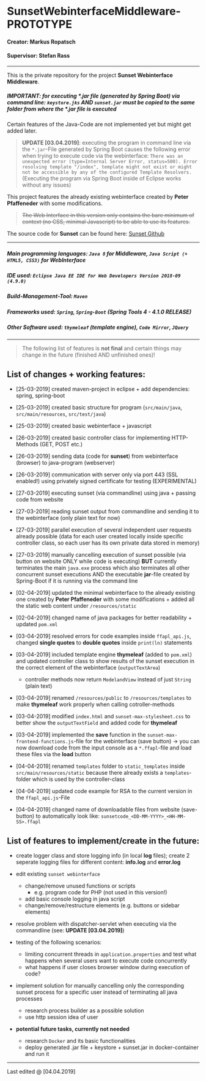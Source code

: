 # SunsetWebinterfaceMiddleware-PROTOTYPE

#### Creator: Markus Ropatsch

#### Supervisor: Stefan Rass

---

This is the private repository for the project **Sunset Webinterface Middleware**.

##### IMPORTANT: for executing *.jar file (generated by Spring Boot) via command line: `keystore.jks` AND `sunset.jar` must be copied to the same folder from where the *.jar file is executed

Certain features of the Java-Code are not implemented yet but might get added later.

> **UPDATE [03.04.2019]**: executing the program in command line via the `*.jar`-File generated by Spring Boot causes the following error when trying to execute code via the webinterface: `There was an unexpected error (type=Internal Server Error, status=500). Error resolving template "/index", template might not exist or might not be accessible by any of the configured Template Resolvers.`
(Executing the program via Spring Boot inside of Eclipse works without any issues)

This project features the already existing webinterface created by **Peter Pfaffeneder** with some modifications.
> ~~The Web Interface in this version only contains the bare minimum of context (no CSS, minimal Javascript) to be able to use its features.~~

The source code for **Sunset** can be found here: [Sunset Github](https://github.com/stefan-rass/sunset-ffapl)

---

##### Main programming languages: `Java 8` for Middleware, `Java Script (+ HTML5, CSS3)` for WebInterface
##### IDE used: `Eclipse Java EE IDE for Web Developers Version 2018-09 (4.9.0)`
##### Build-Management-Tool: `Maven`
##### Frameworks used: `Spring`, `Spring-Boot` (Spring Tools 4 - 4.1.0 RELEASE)
##### Other Software used: `thymeleaf` (template engine), `Code Mirror`, `JQuery`

---

> The following list of features is **not final** and certain things may change in the future (finished AND unfinished ones)!

## List of changes + working features:
* [25-03-2019] created maven-project in eclipse + add dependencies: spring, spring-boot 
* [25-03-2019] created basic structure for program (`src/main/java`, `src/main/resources`, `src/test/java`)
* [25-03-2019] created basic webinterface + javascript


* [26-03-2019] created basic controller class for implementing HTTP-Methods (GET, POST etc.)
* [26-03-2019] sending data (code for **sunset**) from webinterface (browser) to java-program (webserver)
* [26-03-2019] communication with server only via port 443 (SSL enabled!) using privately signed certificate for testing (EXPERIMENTAL)


* [27-03-2019] executing sunset (via commandline) using java + passing code from website
* [27-03-2019] reading sunset output from commandline and sending it to the webinterface (only plain text for now)
* [27-03-2019] parallel execution of several independent user requests already possible (data for each user created locally inside specific controller class, so each user has its own private data stored in memory)
* [27-03-2019] manually cancelling execution of sunset possible (via button on website ONLY while code is executing) **BUT** currently terminates the main `java.exe` process which also terminates all other concurrent sunset executions AND the executable **jar**-file created by Spring-Boot if it is running via the command line


* [02-04-2019] updated the minimal webinterface to the already existing one created by **Peter Pfaffeneder** with some modifications + added all the static web content under `/resources/static`
* [02-04-2019] changed name of java packages for better readability + updated `pom.xml`


* [03-04-2019] resolved errors for code examples inside `ffapl_api.js`, changed **single quotes** to **double quotes** inside `print(ln)` statements
* [03-04-2019] included template engine **thymeleaf** (added to `pom.xml`) and updated controller class to show results of the sunset execution in the correct element of the webinterface (`outputTextArea`)
    * controller methods now return `ModelandView` instead of just `String` (plain text)
* [03-04-2019] renamed `/resources/public` to `/resources/templates` to make **thymeleaf** work properly when calling cotroller-methods
* [03-04-2019] modified `index.html` and `sunset-max-stylesheet.css` to better show the `outputTextField` and added code for **thymeleaf**
* [03-04-2019] implemented the **save** function in the `sunset-max-frontend-functions.js`-file for the webinterface (save button) -> you can now download code from the input console as a `*.ffapl`-file and load these files via the **load** button


* [04-04-2019] renamed `templates` folder to `static_templates` inside `src/main/resources/static` because there already exists a `templates`-folder which is used by the controller-class
* [04-04-2019] updated code example for RSA to the current version in the `ffapl_api.js`-File
* [04-04-2019] changed name of downloadable files from website (save-button) to automatically look like: `sunsetcode_<DD-MM-YYYY>_<HH-MM-SS>.ffapl`

## List of features to implement/create in the future:
* create logger class and store logging info (in local **log** files); create 2 seperate logging files for different content: **info.log** and **error.log**
* edit existing `sunset webinterface`
     * change/remove unused functions or scripts
          * e.g. program code for PHP (not used in this version!)
     * add basic console logging in java script
     * change/remove/restructure elements (e.g. buttons or sidebar elements)
* resolve problem with dispatcher-servlet when executing via the commandline (see: **UPDATE [03.04.2019]**)
* testing of the following scenarios:
     * limiting concurrent threads in `application.properties` and test what happens when several users want to execute code concurrently
     * what happens if user closes browser window during execution of code?
* implement solution for manually cancelling only the corresponding sunset process for a specific user instead of terminating all java processes
     * research process builder as a possible solution
     * use http session idea of user


* **potential future tasks, currently not needed**     
     * research `Docker` and its basic functionalities
     * deploy generated .jar file + keystore + sunset.jar in docker-container and run it

---

Last edited @ [04.04.2019]
